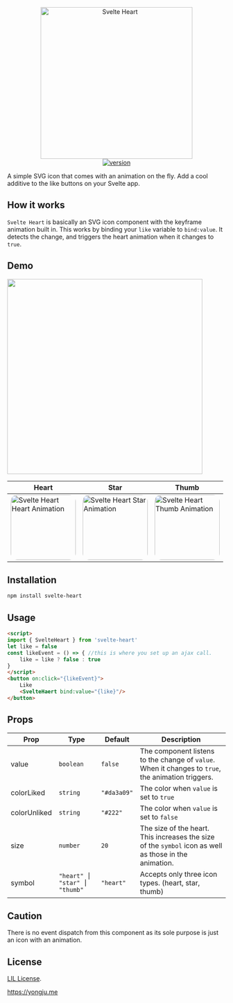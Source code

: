<div align="center" style="text-align:center">
  <img src="https://images.themecloset.pictures/github/svelte-heart/logo.png" alt="Svelte Heart" width="350" /><br>
  <a href="https://npmjs.org/package/svelte-heart">
    <img src="https://badgen.now.sh/npm/v/svelte-heart" alt="version" />
  </a><br>
</div>

A simple SVG icon that comes with an animation on the fly. Add a cool additive to the like buttons on your Svelte app.

## How it works
`Svelte Heart` is basically an SVG icon component with the keyframe animation built in. This works by binding your `like` variable to `bind:value`. It detects the change, and triggers the heart animation when it changes to `true`.

## Demo
<div style="margin-bottom:15px;">
<img src="https://images.themecloset.pictures/github/svelte-heart/preview-on-page.gif" width="450px"/></div>

| Heart  | Star  | Thumb  |
| ------- | ------- | ------- |
| <div style="border-radius:15px;overflow:hidden"><img src="https://images.themecloset.pictures/github/svelte-heart/preview-heart.gif" alt="Svelte Heart Heart Animation" width="150px"></div>  | <div style="border-radius:15px;overflow:hidden"><img src="https://images.themecloset.pictures/github/svelte-heart/preview-star.gif" alt="Svelte Heart Star Animation" width="150px"></div> | <div style="border-radius:15px;overflow:hidden"><img src="https://images.themecloset.pictures/github/svelte-heart/preview-thumb.gif" alt="Svelte Heart Thumb Animation" width="150px"></div> |

## Installation

```bash
npm install svelte-heart
```
## Usage
```html
<script>
import { SvelteHeart } from 'svelte-heart'
let like = false
const likeEvent = () => { //this is where you set up an ajax call.
	like = like ? false : true
}
</script>
<button on:click="{likeEvent}">
	Like
	<SvelteHaert bind:value="{like}"/>
</button>
```

## Props

| Prop                   | Type      | Default         | Description                                                    |
| ---------------------- | --------- | --------------- | -------------------------------------------------------------- |
| value | `boolean` | `false` | The component listens to the change of `value`. When it changes to `true`, the animation triggers. |
| colorLiked | `string` | `"#da3a09"` | The color when `value` is set to `true`|
| colorUnliked | `string` | `"#222"` | The color when `value` is set to `false`|
| size | `number` | `20` | The size of the heart. This increases the size of the `symbol` icon as well as those in the animation. |
| symbol | `"heart" ⎮ "star" ⎮ "thumb"` | `"heart"` | Accepts only three icon types. (heart, star, thumb) |

## Caution

There is no event dispatch from this component as its sole purpose is just an icon with an animation.

## License
[LIL License](https://github.com/thingsneverchange/svelte-heart/blob/master/License).

https://yongju.me
